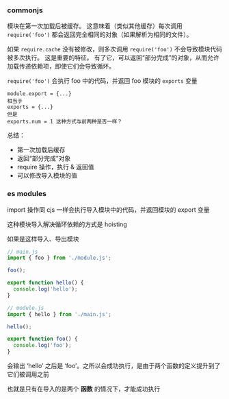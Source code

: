 ### commonjs

模块在第一次加载后被缓存。 这意味着（类似其他缓存）每次调用 `require('foo')` 都会返回完全相同的对象（如果解析为相同的文件）。

如果 `require.cache` 没有被修改，则多次调用 `require('foo')` 不会导致模块代码被多次执行。 这是重要的特征。 有了它，可以返回“部分完成”的对象，从而允许加载传递依赖项，即使它们会导致循环。



`require('foo')` 会执行 foo 中的代码，并返回  foo 模块的   `exports`  变量

```
module.export = {...} 
相当于
exports = {...}
但是
exports.num = 1 这种方式与前两种是否一样？
```



总结：

- 第一次加载后缓存
- 返回“部分完成”对象
- require 操作，执行 & 返回值
- 可以修改导入模块的值



### es modules

import 操作同 cjs 一样会执行导入模块中的代码，并返回模块的 export 变量

这种模块导入解决循环依赖的方式是 hoisting

如果是这样导入、导出模块

```javascript
// main.js
import { foo } from './module.js';

foo();

export function hello() {
  console.log('hello');
}
```

```javascript
// module.js
import { hello } from './main.js';

hello();

export function foo() {
  console.log('foo');
}
```

会输出 ‘hello’ 之后是 ‘foo’。之所以会成功执行，是由于两个函数的定义提升到了它们被调用之前

也就是只有在导入的是两个 **函数** 的情况下，才能成功执行
